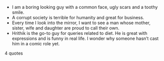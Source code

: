  - I am a boring looking guy with a common face, ugly scars and a toothy smile.
 - A corrupt society is terrible for humanity and great for business.
 - Every time I look into the mirror, I want to see a man whose mother, sister, wife and daughter are proud to call their own.
 - Hrithik is the go-to guy for queries related to diet. He is great with expressions and is funny in real life. I wonder why someone hasn’t cast him in a comic role yet.

4 quotes
